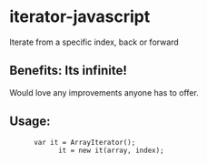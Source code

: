 iterator-javascript
===================

Iterate from a specific index, back or forward

## Benefits: Its infinite!

Would love any improvements anyone has to offer.

## Usage:
          var it = ArrayIterator();
			    it = new it(array, index);

    
